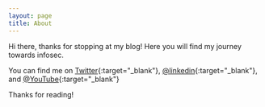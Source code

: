 ```yaml
---
layout: page
title: About
---
```


Hi there, thanks for stopping at my blog! Here you will find my journey towards infosec. 

You can find me on [Twitter](https://twitter.com/bohansec){:target="_blank"}, [@linkedin](https://www.linkedin.com/in/bohansec){:target="_blank"}, and [@YouTube](https://www.youtube.com/c/SecurityNinja){:target="_blank"}

Thanks for reading!

